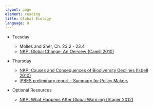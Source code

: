 ```yaml
---
layout: page
element: reading
title: Global Ecology
language: R
---
```


* Tuesday
  * Molles and Sher, Ch. 23.2 - 23.4
  * [NKP: Global Change: An Oerview (Camill 2010)](https://www.nature.com/scitable/knowledge/library/global-change-an-overview-13255365)

* Thursday
  * [NKP: Causes and Consequences of Biodiversity Declines (Isbell 2010)](https://www.nature.com/scitable/knowledge/library/causes-and-consequences-of-biodiversity-declines-16132475)
  * [IPBES preliminary report - Summary for Policy Makers](https://www.ipbes.net/system/tdf/ipbes_7_10_add-1-_advance_0.pdf?file=1&type=node&id=35245)
  
* Optional Resources

  * [NKP: What Happens After Global Warming (Stager 2012)](https://www.nature.com/scitable/knowledge/library/what-happens-after-global-warming-25887608)
